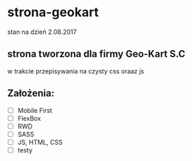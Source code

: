 # strona-geokart
stan na dzień 2.08.2017
## strona tworzona dla firmy Geo-Kart S.C
w trakcie przepisywania na czysty css oraaz js


## Założenia:
- [ ] Mobile First
- [ ] FlexBox
- [ ] RWD
- [ ] SASS
- [ ] JS, HTML, CSS
- [ ] testy
